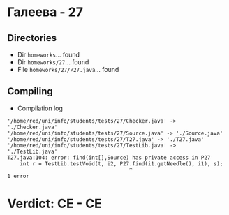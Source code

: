 # Галеева - 27
## Directories
- Dir `homeworks`... found
- Dir `homeworks/27`... found
- File `homeworks/27/P27.java`... found
## Compiling
- Compilation log
```
'/home/red/uni/info/students/tests/27/Checker.java' -> './Checker.java'
'/home/red/uni/info/students/tests/27/Source.java' -> './Source.java'
'/home/red/uni/info/students/tests/27/T27.java' -> './T27.java'
'/home/red/uni/info/students/tests/27/TestLib.java' -> './TestLib.java'
T27.java:104: error: find(int[],Source) has private access in P27
    int r = TestLib.testVoid(t, i2, P27.find(i1.getNeedle(), i1), s);
                                       ^
1 error

```
# Verdict: **CE** - CE

